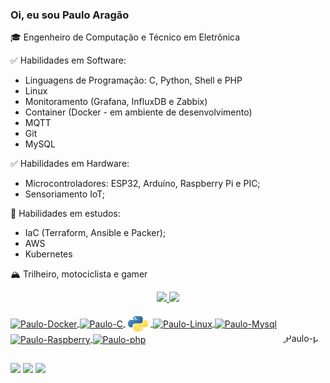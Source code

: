 ### Oi, eu sou Paulo Aragão

🎓 Engenheiro de Computação e Técnico em Eletrônica

✅ Habilidades em Software:
  - Linguagens de Programação: C, Python, Shell e PHP
  - Linux 
  - Monitoramento (Grafana, InfluxDB e Zabbix)
  - Container (Docker - em ambiente de desenvolvimento)
  - MQTT
  - Git
  - MySQL
 
✅ Habilidades em Hardware:
  - Microcontroladores: ESP32, Arduíno, Raspberry Pi e PIC;
  - Sensoriamento IoT;

🌱 Habilidades em estudos:
  - IaC (Terraform, Ansible e Packer);
  - AWS
  - Kubernetes 

🏔️ Trilheiro, motociclista e gamer

<div align="center">
  <a href="https://github.com/pauloaragao">
  <img height="190em" src="https://github-readme-stats.vercel.app/api?username=pauloaragao&show_icons=true&theme=dark&include_all_commits=true&count_private=true"/>
  <img height="190em" src="https://github-readme-stats.vercel.app/api/top-langs/?username=pauloaragao&layout=compact&langs_count=7&theme=dark"/>
</div>
  
 <div style="display: inline_block"><br>
  <img align="center" alt="Paulo-Docker" height="30" width="40" src="https://cdn.jsdelivr.net/gh/devicons/devicon/icons/docker/docker-original.svg">
  <img align="center" alt="Paulo-C" height="30" width="40" src="https://cdn.jsdelivr.net/gh/devicons/devicon/icons/c/c-plain.svg">
  <img align="center" alt="Paulo-Python" height="30" width="40" src="https://raw.githubusercontent.com/devicons/devicon/master/icons/python/python-original.svg">
  <img align="center" alt="Paulo-Linux" height="30" width="40" src="https://cdn.jsdelivr.net/gh/devicons/devicon/icons/linux/linux-original.svg">
  <img align="center" alt="Paulo-Mysql" height="30" width="40" src="https://cdn.jsdelivr.net/gh/devicons/devicon/icons/mysql/mysql-original-wordmark.svg">
  <img align="center" alt="Paulo-Raspberry" height="30" width="40" src="https://cdn.jsdelivr.net/gh/devicons/devicon/icons/raspberrypi/raspberrypi-original.svg">
  <img align="center" alt="Paulo-php" height="30" width="40" src="https://cdn.jsdelivr.net/gh/devicons/devicon/icons/php/php-original.svg">
   <img align="right" alt="Paulo-pic" height="150" style="border-radius:50px;" src="https://media4.giphy.com/media/VbnUQpnihPSIgIXuZv/200.gif">
</div>
  
  ##
  
  <div> 
  <a href="https://www.youtube.com/channel/UCSWYkEIv1J4az83ZciCmzlQ" target="_blank"><img src="https://img.shields.io/badge/YouTube-FF0000?style=for-the-badge&logo=youtube&logoColor=white" target="_blank"></a>
  <a href="https://www.instagram.com/pauloaragaoo/" target="_blank"><img src="https://img.shields.io/badge/-Instagram-%23E4405F?style=for-the-badge&logo=instagram&logoColor=white" target="_blank"></a>
  <a href="https://www.linkedin.com/in/pauloaragaoo" target="_blank"><img src="https://img.shields.io/badge/-LinkedIn-%230077B5?style=for-the-badge&logo=linkedin&logoColor=white" target="_blank"></a> 
 
